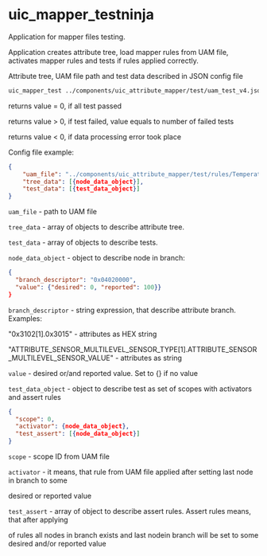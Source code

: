 # uic_mapper_testninja
Application for mapper files testing.
 
Application creates attribute tree, load mapper rules from UAM file, activates mapper rules and tests if
rules applied correctly.

Attribute tree, UAM file path and test data described in JSON config file

``` bash
uic_mapper_test ../components/uic_attribute_mapper/test/uam_test_v4.json
```

returns value = 0,  if all test passed

returns value > 0,  if test failed, value equals to number of failed tests

returns value < 0,  if data processing error took place

Config file example:
```json
{
    "uam_file": "../components/uic_attribute_mapper/test/rules/TemperatureMeasurement.uam",
    "tree_data": [{node_data_object}],
    "test_data": [{test_data_object}]
}
```
`uam_file` - path to UAM file 

`tree_data` - array of objects to describe attribute tree.

`test_data` - array of objects to describe tests.

`node_data_object` - object to describe node in branch:
```json
{
  "branch_descriptor": "0x04020000", 
  "value": {"desired": 0, "reported": 100}}
}
```

`branch_descriptor` - string expression, that describe attribute branch. Examples:

"0x3102[1].0x3015" - attributes as HEX string

"ATTRIBUTE_SENSOR_MULTILEVEL_SENSOR_TYPE[1].ATTRIBUTE_SENSOR_MULTILEVEL_SENSOR_VALUE" - attributes as string

`value` - desired or/and reported value. Set to {} if no value

`test_data_object` - object to describe test as set of scopes with activators and assert rules
```json
{
  "scope": 0, 
  "activator": {node_data_object}, 
  "test_assert": [{node_data_object}]
}
```

`scope` - scope ID from UAM file

`activator` - it means, that rule from UAM file applied after setting last node in branch to some 

desired or reported value 

`test_assert` - array of object to describe assert rules. Assert rules means, that after applying 

of rules all nodes in branch exists and last nodein branch will be set to some desired and/or reported value 
